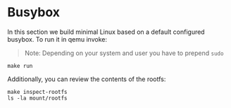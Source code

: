 # Busybox

In this section we build minimal Linux based on a default configured busybox. To run it in qemu invoke:

> Note: Depending on your system and user you have to prepend `sudo`

```
make run
```


Additionally, you can review the contents of the rootfs:
```
make inspect-rootfs
ls -la mount/rootfs
```